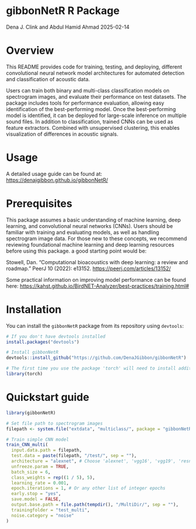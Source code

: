 gibbonNetR R Package
================
Dena J. Clink and Abdul Hamid Ahmad
2025-02-14

# Overview

This README provides code for training, testing, and deploying,
different convolutional neural network model architectures for automated
detection and classification of acoustic data.

Users can train both binary and multi-class classification models on
spectrogram images, and evaluate their performance on test datasets. The
package includes tools for performance evaluation, allowing easy
identification of the best-performing model. Once the best-performing
model is identified, it can be deployed for large-scale inference on
multiple sound files. In addition to classification, trained CNNs can be
used as feature extractors. Combined with unsupervised clustering, this
enables visualization of differences in acoustic signals.

# Usage

A detailed usage guide can be found at:
<https://denajgibbon.github.io/gibbonNetR/>

# Prerequisites

This package assumes a basic understanding of machine learning, deep
learning, and convolutional neural networks (CNNs). Users should be
familiar with training and evaluating models, as well as handling
spectrogram image data. For those new to these concepts, we recommend
reviewing foundational machine learning and deep learning resources
before using this package. a good starting point would be:

Stowell, Dan. “Computational bioacoustics with deep learning: a review
and roadmap.” PeerJ 10 (2022): e13152.
<https://peerj.com/articles/13152/>

Some practical information on improving model performance can be found
here:
<https://kahst.github.io/BirdNET-Analyzer/best-practices/training.html#>

# Installation

You can install the `gibbonNetR` package from its repository using
`devtools`:

``` r
# If you don't have devtools installed
install.packages("devtools")

# Install gibbonNetR
devtools::install_github("https://github.com/DenaJGibbon/gibbonNetR")

# The first time you use the package 'torch' will need to install additional packages. You can start the process using the following:
library(torch)
```

# Quickstart guide

``` r
library(gibbonNetR)

# Set file path to spectrogram images
filepath <- system.file("extdata", "multiclass/", package = "gibbonNetR")

# Train simple CNN model
train_CNN_multi(
  input.data.path = filepath,
  test.data = paste(filepath, "/test/", sep = ""),
  architecture = "alexnet", # Choose 'alexnet', 'vgg16', 'vgg19', 'resnet18', 'resnet50', or 'resnet152'
  unfreeze.param = TRUE,
  batch_size = 6,
  class_weights = rep((1 / 5), 5),
  learning_rate = 0.001,
  epoch.iterations = 1, # Or any other list of integer epochs
  early.stop = "yes",
  save.model = FALSE,
  output.base.path = file.path(tempdir(), "/MultiDir/", sep = ""),
  trainingfolder = "test_multi",
  noise.category = "noise"
)
```
